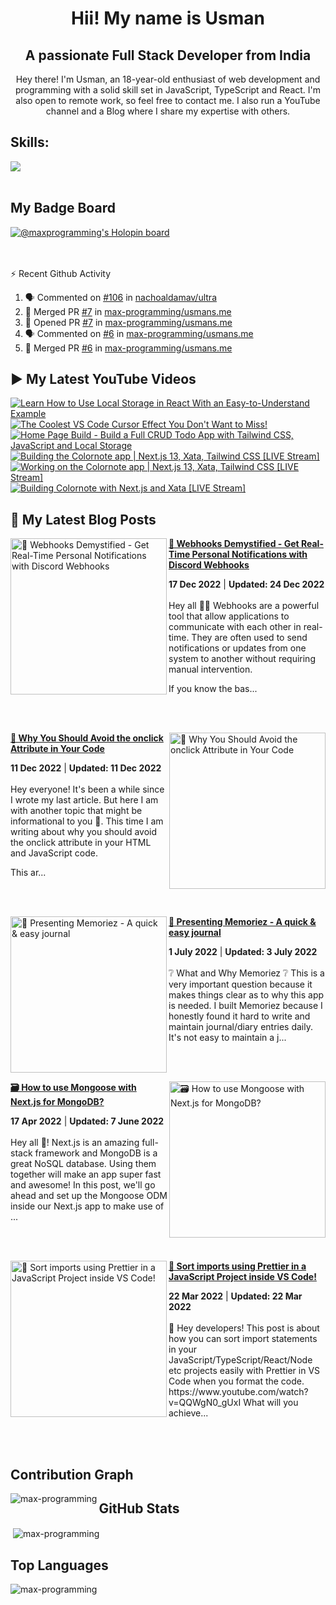 <h1 align="center">Hii! My name is Usman</h1>
<h2 align="center">A passionate Full Stack Developer from India</h2>
<p align="center" >
 Hey there! I'm Usman, an 18-year-old enthusiast of web development and programming with a solid skill set in JavaScript, TypeScript and React. I'm also open to remote work, so feel free to contact me. I also run a YouTube channel and a Blog where I share my expertise with others.
</p>


<!--START_SECTION:waka-->
<!--END_SECTION:waka-->

<!--<p align="center">
<a href="https://twitter.com/maxprogramming1" target="blank"><img align="center" src="https://cdn.jsdelivr.net/npm/simple-icons@3.0.1/icons/twitter.svg" alt="maxprogramming1" height="30" width="30" /></a>
<a href="https://stackoverflow.com/users/11727541" target="blank"><img align="center" src="https://cdn.jsdelivr.net/npm/simple-icons@3.0.1/icons/stackoverflow.svg" alt="11727541" height="30" width="30" /></a>
<a href="https://codesandbox.com/max-programming" target="blank"><img align="center" src="https://cdn.jsdelivr.net/npm/simple-icons@3.0.1/icons/codesandbox.svg" alt="max-programming" height="30" width="30" /></a>
<a href="https://fb.com/usman.sabuwala.7" target="blank"><img align="center" src="https://cdn.jsdelivr.net/npm/simple-icons@3.0.1/icons/facebook.svg" alt="usman sabuwala" height="30" width="30" /></a>
<a href="https://instagram.com/usmansabuwala7" target="blank"><img align="center" src="https://cdn.jsdelivr.net/npm/simple-icons@3.0.1/icons/instagram.svg" alt="usmansabuwala7" height="30" width="30" /></a>
<a href="https://www.youtube.com/c/max programming" target="blank"><img align="center" src="https://cdn.jsdelivr.net/npm/simple-icons@3.0.1/icons/youtube.svg" alt="max programming" height="30" width="30" /></a>
</p>-->
<!-- <p align="left"><img src="https://devicons.github.io/devicon/devicon.git/icons/bootstrap/bootstrap-plain.svg" alt="bootstrap" width="40" height="40"/> <img src="https://devicons.github.io/devicon/devicon.git/icons/css3/css3-original-wordmark.svg" alt="css3" width="40" height="40"/> <img src="https://devicons.github.io/devicon/devicon.git/icons/electron/electron-original.svg" alt="electron" width="40" height="40"/> <img src="https://devicons.github.io/devicon/devicon.git/icons/html5/html5-original-wordmark.svg" alt="html5" width="40" height="40"/> <img src="https://devicons.github.io/devicon/devicon.git/icons/javascript/javascript-original.svg" alt="javascript" width="40" height="40"/> <img src="https://devicons.github.io/devicon/devicon.git/icons/linux/linux-original.svg" alt="linux" width="40" height="40"/> <img src="https://devicons.github.io/devicon/devicon.git/icons/python/python-original.svg" alt="python" width="40" height="40"/> <img src="https://devicons.github.io/devicon/devicon.git/icons/react/react-original-wordmark.svg" alt="react" width="40" height="40"/> <img src="https://devicons.github.io/devicon/devicon.git/icons/vuejs/vuejs-original-wordmark.svg" alt="vuejs" width="40" height="40"/></p> -->

## Skills:

  <a href="https://skillicons.dev">
    <img src="https://skillicons.dev/icons?i=js,ts,nextjs,react,vite,nodejs,prisma,vscode,py,git,github,githubactions,astro,css,tailwind,express,fastapi,firebase,mongodb,supabase,dart,flutter,netlify,vercel" />
  </a>

<br>
<br>

## My Badge Board

[![@maxprogramming's Holopin board](https://holopin.me/maxprogramming)](https://holopin.io/@maxprogramming)


<br />
<br />

  <summary>⚡ Recent Github Activity</summary>

<!--START_SECTION:activity-->
1. 🗣 Commented on [#106](https://github.com/nachoaldamav/ultra/issues/106) in [nachoaldamav/ultra](https://github.com/nachoaldamav/ultra)
2. 🎉 Merged PR [#7](https://github.com/max-programming/usmans.me/pull/7) in [max-programming/usmans.me](https://github.com/max-programming/usmans.me)
3. 💪 Opened PR [#7](https://github.com/max-programming/usmans.me/pull/7) in [max-programming/usmans.me](https://github.com/max-programming/usmans.me)
4. 🗣 Commented on [#6](https://github.com/max-programming/usmans.me/issues/6) in [max-programming/usmans.me](https://github.com/max-programming/usmans.me)
5. 🎉 Merged PR [#6](https://github.com/max-programming/usmans.me/pull/6) in [max-programming/usmans.me](https://github.com/max-programming/usmans.me)
<!--END_SECTION:activity-->

## ▶ My Latest YouTube Videos
<!-- BEGIN YOUTUBE-CARDS -->
[![Learn How to Use Local Storage in React With an Easy-to-Understand Example](https://ytcards.demolab.com/?id=N7rs5F4f6FA&title=Learn+How+to+Use+Local+Storage+in+React+With+an+Easy-to-Understand+Example&lang=en&timestamp=1677986442&background_color=%230d1117&title_color=%23ffffff&stats_color=%23dedede&width=250 "Learn How to Use Local Storage in React With an Easy-to-Understand Example")](https://www.youtube.com/watch?v=N7rs5F4f6FA)
[![The Coolest VS Code Cursor Effect You Don't Want to Miss!](https://ytcards.demolab.com/?id=fe_OtrSLAs0&title=The+Coolest+VS+Code+Cursor+Effect+You+Don%27t+Want+to+Miss%21&lang=en&timestamp=1677781231&background_color=%230d1117&title_color=%23ffffff&stats_color=%23dedede&width=250 "The Coolest VS Code Cursor Effect You Don't Want to Miss!")](https://www.youtube.com/watch?v=fe_OtrSLAs0)
[![Home Page Build - Build a Full CRUD Todo App with Tailwind CSS, JavaScript and Local Storage](https://ytcards.demolab.com/?id=5tz19HUstEY&title=Home+Page+Build+-+Build+a+Full+CRUD+Todo+App+with+Tailwind+CSS%2C+JavaScript+and+Local+Storage&lang=en&timestamp=1677343674&background_color=%230d1117&title_color=%23ffffff&stats_color=%23dedede&width=250 "Home Page Build - Build a Full CRUD Todo App with Tailwind CSS, JavaScript and Local Storage")](https://www.youtube.com/watch?v=5tz19HUstEY)
[![Building the Colornote app | Next.js 13, Xata, Tailwind CSS [LIVE Stream]](https://ytcards.demolab.com/?id=6EFYNi-jzYk&title=Building+the+Colornote+app+%7C+Next.js+13%2C+Xata%2C+Tailwind+CSS+%5BLIVE+Stream%5D&lang=en&timestamp=1677318880&background_color=%230d1117&title_color=%23ffffff&stats_color=%23dedede&width=250 "Building the Colornote app | Next.js 13, Xata, Tailwind CSS [LIVE Stream]")](https://www.youtube.com/watch?v=6EFYNi-jzYk)
[![Working on the Colornote app | Next.js 13, Xata, Tailwind CSS [LIVE Stream]](https://ytcards.demolab.com/?id=OBwtjGg2sF4&title=Working+on+the+Colornote+app+%7C+Next.js+13%2C+Xata%2C+Tailwind+CSS+%5BLIVE+Stream%5D&lang=en&timestamp=1676505938&background_color=%230d1117&title_color=%23ffffff&stats_color=%23dedede&width=250 "Working on the Colornote app | Next.js 13, Xata, Tailwind CSS [LIVE Stream]")](https://www.youtube.com/watch?v=OBwtjGg2sF4)
[![Building Colornote with Next.js and Xata [LIVE Stream]](https://ytcards.demolab.com/?id=yYfToqhHQBI&title=Building+Colornote+with+Next.js+and+Xata+%5BLIVE+Stream%5D&lang=en&timestamp=1676347134&background_color=%230d1117&title_color=%23ffffff&stats_color=%23dedede&width=250 "Building Colornote with Next.js and Xata [LIVE Stream]")](https://www.youtube.com/watch?v=yYfToqhHQBI)
<!-- END YOUTUBE-CARDS -->
   
## 👀 My Latest Blog Posts 
   
<!-- HASHNODE_BLOG:START -->
<p align="left">
<a href="https://blog.usmans.me/webhooks-101" title="🎣 Webhooks Demystified - Get Real-Time Personal Notifications with Discord Webhooks"><img src="https://cdn.hashnode.com/res/hashnode/image/upload/v1671194963625/CNEO1c9HL.png" alt="🎣 Webhooks Demystified - Get Real-Time Personal Notifications with Discord Webhooks" width="250px" align="left" /></a>
<a href="https://blog.usmans.me/webhooks-101" title="🎣 Webhooks Demystified - Get Real-Time Personal Notifications with Discord Webhooks"><strong>🎣 Webhooks Demystified - Get Real-Time Personal Notifications with Discord Webhooks</strong></a>
<div><strong>17 Dec 2022</strong> | <strong>Updated: 24 Dec 2022</strong></div>
<br/> Hey all 👋👋
Webhooks are a powerful tool that allow applications to communicate with each other in real-time. They are often used to send notifications or updates from one system to another without requiring manual intervention.

If you know the bas... </p> <br/> <br/>
<p align="left">
<a href="https://blog.usmans.me/why-you-should-avoid-the-onclick-attribute-in-your-code" title="🛑 Why You Should Avoid the onclick Attribute in Your Code"><img src="https://cdn.hashnode.com/res/hashnode/image/upload/v1670764121043/qWsc4ln31.gif" alt="🛑 Why You Should Avoid the onclick Attribute in Your Code" width="250px" align="right" /></a>
<a href="https://blog.usmans.me/why-you-should-avoid-the-onclick-attribute-in-your-code" title="🛑 Why You Should Avoid the onclick Attribute in Your Code"><strong>🛑 Why You Should Avoid the onclick Attribute in Your Code</strong></a>
<div><strong>11 Dec 2022</strong> | <strong>Updated: 11 Dec 2022</strong></div>
<br/> Hey everyone! It's been a while since I wrote my last article. But here I am with another topic that might be informational to you 🙂.
This time I am writing about why you should avoid the onclick attribute in your HTML and JavaScript code.


This ar... </p> <br/> <br/>
<p align="left">
<a href="https://blog.usmans.me/memoriez" title="🎉 Presenting Memoriez - A quick & easy journal"><img src="https://cdn.hashnode.com/res/hashnode/image/upload/v1656647378837/zTE_GI6xd.png" alt="🎉 Presenting Memoriez - A quick & easy journal" width="250px" align="left" /></a>
<a href="https://blog.usmans.me/memoriez" title="🎉 Presenting Memoriez - A quick & easy journal"><strong>🎉 Presenting Memoriez - A quick & easy journal</strong></a>
<div><strong>1 July 2022</strong> | <strong>Updated: 3 July 2022</strong></div>
<br/> ❔ What and Why Memoriez ❔
This is a very important question because it makes things clear as to why this app is needed.
I built Memoriez because I honestly found it hard to write and maintain journal/diary entries daily.
It's not easy to maintain a j... </p> <br/> <br/>
<p align="left">
<a href="https://blog.usmans.me/how-to-use-mongoose-with-nextjs-for-mongodb" title="🗃️ How to use Mongoose with Next.js for MongoDB?"><img src="https://cdn.hashnode.com/res/hashnode/image/upload/v1650185052230/2wzY_Fd6f.png" alt="🗃️ How to use Mongoose with Next.js for MongoDB?" width="250px" align="right" /></a>
<a href="https://blog.usmans.me/how-to-use-mongoose-with-nextjs-for-mongodb" title="🗃️ How to use Mongoose with Next.js for MongoDB?"><strong>🗃️ How to use Mongoose with Next.js for MongoDB?</strong></a>
<div><strong>17 Apr 2022</strong> | <strong>Updated: 7 June 2022</strong></div>
<br/> Hey all 👋!
Next.js is an amazing full-stack framework and MongoDB is a great NoSQL database. Using them together will make an app super fast and awesome! In this post, we'll go ahead and set up the Mongoose ODM inside our Next.js app to make use of ... </p> <br/> <br/>
<p align="left">
<a href="https://blog.usmans.me/sort-imports-using-prettier-in-a-javascript-project-inside-vs-code" title="🎨 Sort imports using Prettier in a JavaScript Project inside VS Code!"><img src="https://cdn.hashnode.com/res/hashnode/image/upload/v1647939834412/-rOHcxwbV.png" alt="🎨 Sort imports using Prettier in a JavaScript Project inside VS Code!" width="250px" align="left" /></a>
<a href="https://blog.usmans.me/sort-imports-using-prettier-in-a-javascript-project-inside-vs-code" title="🎨 Sort imports using Prettier in a JavaScript Project inside VS Code!"><strong>🎨 Sort imports using Prettier in a JavaScript Project inside VS Code!</strong></a>
<div><strong>22 Mar 2022</strong> | <strong>Updated: 22 Mar 2022</strong></div>
<br/> 👋 Hey developers! This post is about how you can sort import statements in your JavaScript/TypeScript/React/Node etc projects easily with Prettier in VS Code when you format the code.
https://www.youtube.com/watch?v=QQWgN0_gUxI
What will you achieve... </p> <br/> <br/>
<!-- HASHNODE_BLOG:END -->


## Contribution Graph
<p><img align="left" src="https://activity-graph.herokuapp.com/graph?username=max-programming&theme=github" alt="max-programming" /></p> 

## GitHub Stats
<p>&nbsp;<img align="center" src="https://github-readme-stats.vercel.app/api?username=max-programming&show_icons=true&theme=react&count_private=true" alt="max-programming" /></p>

## Top Languages
<p><img align="left" src="https://github-readme-stats.max-programming.vercel.app/api/top-langs/?username=max-programming&layout=compact&hide=html&theme=react" alt="max-programming" /></p> 
